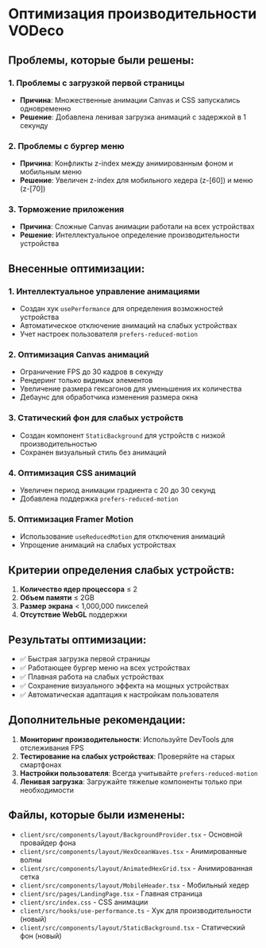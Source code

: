 # Оптимизация производительности VODeco

## Проблемы, которые были решены:

### 1. Проблемы с загрузкой первой страницы
- **Причина**: Множественные анимации Canvas и CSS запускались одновременно
- **Решение**: Добавлена ленивая загрузка анимаций с задержкой в 1 секунду

### 2. Проблемы с бургер меню
- **Причина**: Конфликты z-index между анимированным фоном и мобильным меню
- **Решение**: Увеличен z-index для мобильного хедера (z-[60]) и меню (z-[70])

### 3. Торможение приложения
- **Причина**: Сложные Canvas анимации работали на всех устройствах
- **Решение**: Интеллектуальное определение производительности устройства

## Внесенные оптимизации:

### 1. Интеллектуальное управление анимациями
- Создан хук `usePerformance` для определения возможностей устройства
- Автоматическое отключение анимаций на слабых устройствах
- Учет настроек пользователя `prefers-reduced-motion`

### 2. Оптимизация Canvas анимаций
- Ограничение FPS до 30 кадров в секунду
- Рендеринг только видимых элементов
- Увеличение размера гексагонов для уменьшения их количества
- Дебаунс для обработчика изменения размера окна

### 3. Статический фон для слабых устройств
- Создан компонент `StaticBackground` для устройств с низкой производительностью
- Сохранен визуальный стиль без анимаций

### 4. Оптимизация CSS анимаций
- Увеличен период анимации градиента с 20 до 30 секунд
- Добавлена поддержка `prefers-reduced-motion`

### 5. Оптимизация Framer Motion
- Использование `useReducedMotion` для отключения анимаций
- Упрощение анимаций на слабых устройствах

## Критерии определения слабых устройств:

1. **Количество ядер процессора** ≤ 2
2. **Объем памяти** ≤ 2GB
3. **Размер экрана** < 1,000,000 пикселей
4. **Отсутствие WebGL** поддержки

## Результаты оптимизации:

- ✅ Быстрая загрузка первой страницы
- ✅ Работающее бургер меню на всех устройствах
- ✅ Плавная работа на слабых устройствах
- ✅ Сохранение визуального эффекта на мощных устройствах
- ✅ Автоматическая адаптация к настройкам пользователя

## Дополнительные рекомендации:

1. **Мониторинг производительности**: Используйте DevTools для отслеживания FPS
2. **Тестирование на слабых устройствах**: Проверяйте на старых смартфонах
3. **Настройки пользователя**: Всегда учитывайте `prefers-reduced-motion`
4. **Ленивая загрузка**: Загружайте тяжелые компоненты только при необходимости

## Файлы, которые были изменены:

- `client/src/components/layout/BackgroundProvider.tsx` - Основной провайдер фона
- `client/src/components/layout/HexOceanWaves.tsx` - Анимированные волны
- `client/src/components/layout/AnimatedHexGrid.tsx` - Анимированная сетка
- `client/src/components/layout/MobileHeader.tsx` - Мобильный хедер
- `client/src/pages/LandingPage.tsx` - Главная страница
- `client/src/index.css` - CSS анимации
- `client/src/hooks/use-performance.ts` - Хук для производительности (новый)
- `client/src/components/layout/StaticBackground.tsx` - Статический фон (новый)
